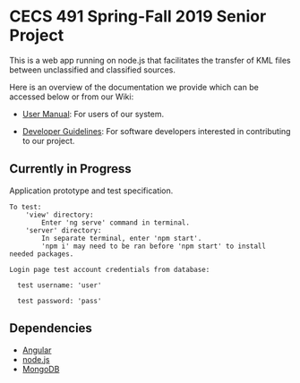 # CECS 491 Spring-Fall 2019 Senior Project

This is a web app running on node.js that facilitates the transfer of KML files between unclassified and classified sources.

Here is an overview of the documentation we provide which can be accessed below or from our Wiki:
* [User Manual](https://github.com/MarcM1250/491A-G2SS/wiki/User-Manual): For users of our system. 

* [Developer Guidelines](https://github.com/MarcM1250/491A-G2SS/wiki/Developer-Guidelines): For software developers interested in contributing to our project. 

## Currently in Progress
Application prototype and test specification.

    To test: 
        'view' directory: 
            Enter 'ng serve' command in terminal.
        'server' directory: 
            In separate terminal, enter 'npm start'.
            'npm i' may need to be ran before 'npm start' to install needed packages.

    Login page test account credentials from database:

      test username: 'user'

      test password: 'pass'

## Dependencies

* [Angular](https://angular.io/)
* [node.js](https://nodejs.org/en/)
* [MongoDB](https://www.mongodb.com/)
